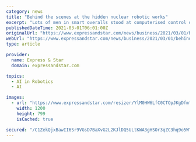 ```yaml
---
category: news
title: "Behind the scenes at the hidden nuclear robotic works"
excerpt: "Lots of men in smart overalls stood at computerised control desks, check. Masses of shiny hi-tech equipment performing mind-bending feats ... Andrews demonstrates a robotic arm which replicates ..."
publishedDateTime: 2021-03-01T06:01:00Z
originalUrl: "https://www.expressandstar.com/news/business/2021/03/01/behind-the-scenes-at-the-hjdden-nuclear-robotic-works/"
webUrl: "https://www.expressandstar.com/news/business/2021/03/01/behind-the-scenes-at-the-hjdden-nuclear-robotic-works/"
type: article

provider:
  name: Express & Star
  domain: expressandstar.com

topics:
  - AI in Robotics
  - AI

images:
  - url: "https://www.expressandstar.com/resizer/YlM0HW6LfC0CTOpJKgDfmtU6BlU=/1200x0/cloudfront-us-east-1.images.arcpublishing.com/mna/AUU3LY6R5VHORFU4NHI4RKIUNI.jpg"
    width: 1200
    height: 799
    isCached: true

secured: "/C1ZekQjxBawII6Sr9VGsD7BaXvG2L2KJlDQ5ULtKWA3gHSOr3qZC3hq9o5WTQ3BTMNWcjCPRn5rtF00rzvrnKEtKR+QCsEpX4zd5WGcF7v6jH/reYA6jZFopfAJL2/2ug96x5GD+pYX2JD82v7d4b3+BwpBmOCfAN50sVGUA5vlHs5b1EuinJ+935kjNY7JwF86FgWUjSeTbzt1vjH5LQ4rP6X/StuttVRP8i1/5JGzL0slEfDQKmG1MvOWWm7hhKljtbvqOJHlJneeXZ2/ythElfdOykCXhalHH5EIs2LJ5vy+OaSZQQFG0BsNjlsYahSEFQsSiwhxnGiZdU8fTe5/MjUx3amzAZlApV3H3iE=;SU7q0dhfzvZ+/pafQWz1tQ=="
---
```


